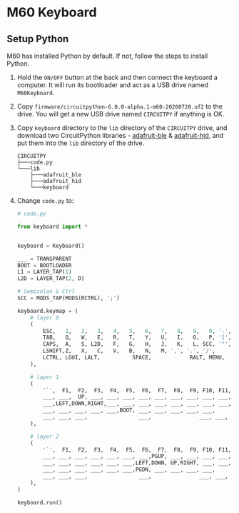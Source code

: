 M60 Keyboard
============

## Setup Python
M60 has installed Python by default. If not, follow the steps to install Python.

1.  Hold the `ON/OFF` button at the back and then connect the keyboard a computer. It will run its bootloader and act as a USB drive named `M60Keyboard`.
2.  Copy `firmware/circuitpython-6.0.0-alpha.1-m60-20200720.uf2` to the drive. You will get a new USB drive named `CIRCUITPY` if anything is OK.
3.  Copy `keyboard` directory to the `lib` directory of the `CIRCUITPY` drive, and download two CircuitPython libraries - [adafruit-ble](https://github.com/adafruit/Adafruit_CircuitPython_BLE) & [adafruit-hid](https://github.com/adafruit/Adafruit_CircuitPython_HID), and put them into the `lib` directory of the drive.

    ```
    CIRCUITPY
    ├───code.py
    └───lib
        ├───adafruit_ble
        ├───adafruit_hid
        └───keyboard
    ```
4.  Change `code.py` to:

    ```python
    # code.py

    from keyboard import *


    keyboard = Keyboard()

    ___ = TRANSPARENT
    BOOT = BOOTLOADER
    L1 = LAYER_TAP(1)
    L2D = LAYER_TAP(2, D)

    # Semicolon & Ctrl
    SCC = MODS_TAP(MODS(RCTRL), ';')

    keyboard.keymap = (
        # layer 0
        (
            ESC,   1,   2,   3,   4,   5,   6,   7,   8,   9,   0, '-', '=', BACKSPACE,
            TAB,   Q,   W,   E,   R,   T,   Y,   U,   I,   O,   P, '[', ']', '|',
            CAPS,  A,   S, L2D,   F,   G,   H,   J,   K,   L, SCC, '"',    ENTER,
            LSHIFT,Z,   X,   C,   V,   B,   N,   M, ',', '.', '/',        RSHIFT,
            LCTRL, LGUI, LALT,          SPACE,            RALT, MENU,  L1, RCTRL
        ),

        # layer 1
        (
            '`',  F1,  F2,  F3,  F4,  F5,  F6,  F7,  F8,  F9, F10, F11, F12, DEL,
            ___, ___,  UP, ___, ___, ___, ___, ___, ___, ___, ___, ___, ___, ___,
            ___,LEFT,DOWN,RIGHT,___, ___, ___, ___, ___, ___, ___, ___,      ___,
            ___, ___, ___, ___, ___,BOOT, ___, ___, ___, ___, ___,           ___,
            ___, ___, ___,                ___,               ___, ___, ___,  ___
        ),

        # layer 2
        (
            '`',  F1,  F2,  F3,  F4,  F5,  F6,  F7,  F8,  F9, F10, F11, F12, DEL,
            ___, ___, ___, ___, ___, ___, ___,PGUP, ___, ___, ___, ___, ___, ___,
            ___, ___, ___, ___, ___, ___,LEFT,DOWN, UP,RIGHT, ___, ___,      ___,
            ___, ___, ___, ___, ___, ___,PGDN, ___, ___, ___, ___,           ___,
            ___, ___, ___,                ___,               ___, ___, ___,  ___
        ),
    )

    keyboard.run()
    ```
